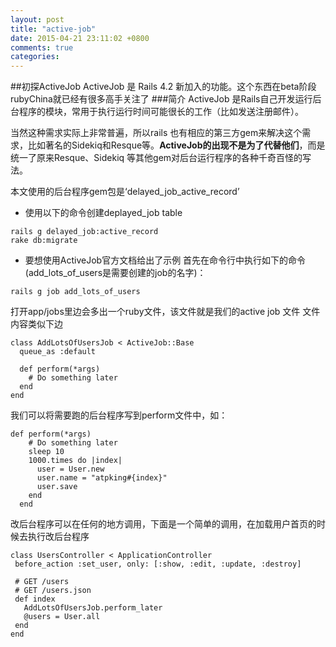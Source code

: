```yaml
---
layout: post
title: "active-job"
date: 2015-04-21 23:11:02 +0800
comments: true
categories: 
---
```

##初探ActiveJob
ActiveJob 是 Rails 4.2 新加入的功能。这个东西在beta阶段rubyChina就已经有很多高手关注了
###简介
ActiveJob 是Rails自己开发运行后台程序的模块，常用于执行运行时间可能很长的工作（比如发送注册邮件）。

当然这种需求实际上非常普遍，所以rails 也有相应的第三方gem来解决这个需求，比如著名的Sidekiq和Resque等。**ActiveJob的出现不是为了代替他们**，而是统一了原来Resque、Sidekiq 等其他gem对后台运行程序的各种千奇百怪的写法。

本文使用的后台程序gem包是‘delayed_job_active_record’

* 使用以下的命令创建deplayed_job table

```
rails g delayed_job:active_record
rake db:migrate
```

* 要想使用ActiveJob官方文档给出了示例
首先在命令行中执行如下的命令(add_lots_of_users是需要创建的job的名字)：

```
rails g job add_lots_of_users
```

打开app/jobs里边会多出一个ruby文件，该文件就是我们的active job 文件
文件内容类似下边

```
class AddLotsOfUsersJob < ActiveJob::Base
  queue_as :default

  def perform(*args)
    # Do something later
  end
end
```

我们可以将需要跑的后台程序写到perform文件中，如：

```
def perform(*args)
    # Do something later
    sleep 10
    1000.times do |index|
      user = User.new
      user.name = "atpking#{index}"
      user.save
    end
  end
  ```
 改后台程序可以在任何的地方调用，下面是一个简单的调用，在加载用户首页的时候去执行改后台程序
 
 ```
 class UsersController < ApplicationController
  before_action :set_user, only: [:show, :edit, :update, :destroy]

  # GET /users
  # GET /users.json
  def index
    AddLotsOfUsersJob.perform_later
    @users = User.all
  end
end
```



